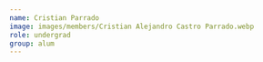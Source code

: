 ```yaml
---
name: Cristian Parrado
image: images/members/Cristian Alejandro Castro Parrado.webp
role: undergrad
group: alum
---
```

